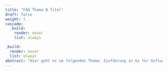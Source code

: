 ```yaml
---
title: "FAQ Thema B Titel"
draft: false
weight: 1
cascade:
  _build:
    render: never
    list: always

_build:
  render: never
  list: always
abstract: "Hier geht es um folgendes Thema: Einführung in Go für Software Entwickler, Architekten und DevOps Engineers."
---
```


